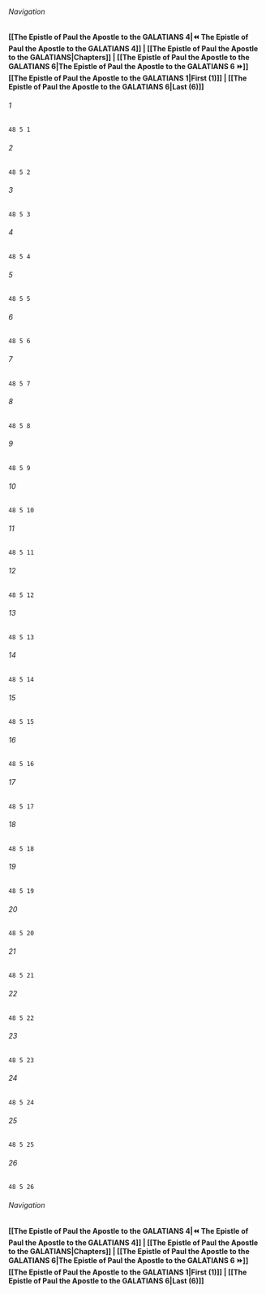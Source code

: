 
###### Navigation
**[[The Epistle of Paul the Apostle to the GALATIANS 4|⏪ The Epistle of Paul the Apostle to the GALATIANS 4]] | [[The Epistle of Paul the Apostle to the GALATIANS|Chapters]] | [[The Epistle of Paul the Apostle to the GALATIANS 6|The Epistle of Paul the Apostle to the GALATIANS 6 ⏩]]**
**[[The Epistle of Paul the Apostle to the GALATIANS 1|First (1)]] | [[The Epistle of Paul the Apostle to the GALATIANS 6|Last (6)]]**

###### 1
``` verse
48 5 1 
```
###### 2
``` verse
48 5 2 
```
###### 3
``` verse
48 5 3 
```
###### 4
``` verse
48 5 4 
```
###### 5
``` verse
48 5 5 
```
###### 6
``` verse
48 5 6 
```
###### 7
``` verse
48 5 7 
```
###### 8
``` verse
48 5 8 
```
###### 9
``` verse
48 5 9 
```
###### 10
``` verse
48 5 10 
```
###### 11
``` verse
48 5 11 
```
###### 12
``` verse
48 5 12 
```
###### 13
``` verse
48 5 13 
```
###### 14
``` verse
48 5 14 
```
###### 15
``` verse
48 5 15 
```
###### 16
``` verse
48 5 16 
```
###### 17
``` verse
48 5 17 
```
###### 18
``` verse
48 5 18 
```
###### 19
``` verse
48 5 19 
```
###### 20
``` verse
48 5 20 
```
###### 21
``` verse
48 5 21 
```
###### 22
``` verse
48 5 22 
```
###### 23
``` verse
48 5 23 
```
###### 24
``` verse
48 5 24 
```
###### 25
``` verse
48 5 25 
```
###### 26
``` verse
48 5 26 
```

###### Navigation
**[[The Epistle of Paul the Apostle to the GALATIANS 4|⏪ The Epistle of Paul the Apostle to the GALATIANS 4]] | [[The Epistle of Paul the Apostle to the GALATIANS|Chapters]] | [[The Epistle of Paul the Apostle to the GALATIANS 6|The Epistle of Paul the Apostle to the GALATIANS 6 ⏩]]**
**[[The Epistle of Paul the Apostle to the GALATIANS 1|First (1)]] | [[The Epistle of Paul the Apostle to the GALATIANS 6|Last (6)]]**

